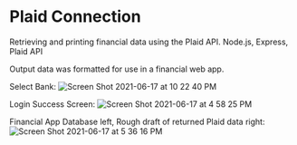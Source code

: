 # Plaid Connection

Retrieving and printing financial data using the Plaid API.
Node.js, Express, Plaid API

Output data was formatted for use in a financial web app.

Select Bank:
![Screen Shot 2021-06-17 at 10 22 40 PM](https://user-images.githubusercontent.com/25870426/122496933-95dbaa80-cfba-11eb-9204-d6317796f253.png)

Login Success Screen:
![Screen Shot 2021-06-17 at 4 58 25 PM](https://user-images.githubusercontent.com/25870426/122496851-6f1d7400-cfba-11eb-9dfa-c68a132b42da.png)

Financial App Database left, Rough draft of returned Plaid data right:
![Screen Shot 2021-06-17 at 5 36 16 PM](https://user-images.githubusercontent.com/25870426/122496953-9f651280-cfba-11eb-9c92-6fe78d0867c6.png)
